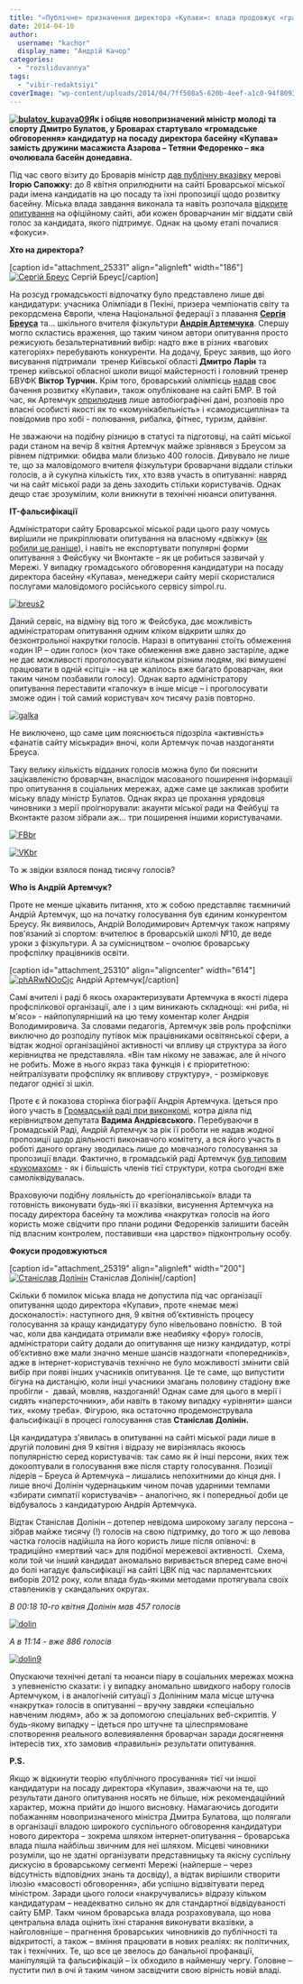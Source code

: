 ```yaml
---
title: "«Публічне» призначення директора «Купави»: влада продовжує «грати в наперстки»?"
date: 2014-04-10
author: 
  username: "kachor"
  display_name: "Андрій Качор"
categories: 
  - "rozsliduvannya"
tags: 
  - "vibir-redaktsiyi"
coverImage: "wp-content/uploads/2014/04/7ff508a5-620b-4eef-a1c0-94f809363dbe_1.jpg"
---
```


**[![bulatov_kupava09](https://mpz.brovary.org/wp-content/uploads/2014/04/bulatov_kupava091.jpg)](https://mpz.brovary.org/wp-content/uploads/2014/04/bulatov_kupava091.jpg)Як і обіцяв новопризначений міністр молоді та спорту Дмитро Булатов, у Броварах стартувало «громадське обговорення» кандидатур на посаду директора басейну «Купава» замість дружини масажиста Азарова – Тетяни Федоренко – яка очолювала басейн донедавна.**

Під час свого візиту до Броварів міністр [дав публічну вказівку](https://www.youtube.com/watch?v=Uf-rootHGuE) мерові **Ігорю Сапожку:** до 8 квітня оприлюднити на сайті Броварської міської ради імена кандидатів на цю посаду та їхні пропозиції щодо розвитку басейну. Міська влада завдання виконала та навіть розпочала [відкрите опитування](http://www.brovary-rada.gov.ua/opituvannya-gromadsko%D1%97-dumki-stosovno-kandidaturi-ker%D1%96vnika-plavalnogo-baseinu-%C2%ABkupava%C2%BB) на офіційному сайті, аби кожен броварчанин міг віддати свій голос за кандидата, якого підтримує. Однак на цьому етапі почалися «фокуси».

**Хто на директора?**

\[caption id="attachment\_25331" align="alignleft" width="186"\][![Сергій Бреус](https://mpz.brovary.org/wp-content/uploads/2014/04/images.jpg)](https://mpz.brovary.org/wp-content/uploads/2014/04/images.jpg) Сергій Бреус\[/caption\]

На розсуд громадськості відпочатку було представлено лише дві кандидатури: учасника Олімпіади в Пекіні, призера чемпіонатів світу та рекордсмена Європи, члена Національної федерації з плавання [**Сергія Бреуса**](https://www.facebook.com/sergiy.breus?fref=ts) та… шкільного вчителя фізкультури [**Андрія Артемчука**](https://vk.com/id94257869). Спершу могло скластись враження, що таким чином автори опитування просто режисують безальтернативний вибір: надто вже в різних «вагових категоріях» перебувають конкуренти. На додачу, Бреус заявив, що його висування підтримали  тренер Київської області **Дмитро Ларін** та тренер київської обласної школи вищої майстерності і головний тренер БВУФК **Віктор Турчин.** Крім того, броварський олімпієць [надав](http://www.brovary.kiev.ua/breus-serg%D1%96i-petrovich) своє бачення розвитку «Купави», також опубліковане на сайті БМР. В той час, як Артемчук [оприлюднив](http://www.brovary.kiev.ua/artemchuk-andr%D1%96i-volodimirovich) лише автобіографічні дані, розповів про власні особисті якості як то «комунікабельність» і «самодисципліна» та повідомив про хобі - полювання, рибалка, фітнес, туризм, дайвінг.

Не зважаючи на подібну різницю в статусі та підготовці, на сайті міської ради станом на вечір 8 квітня Артемчук майже зрівнявся з Бреусом за рівнем підтримки: обидва мали близько 400 голосів. Дивувало не лише те, що за маловідомого вчителя фізкультури броварчани віддали стільки голосів, а й сукупна кількість тих, хто взяв участь в опитуванні: навряд чи на сайт міської ради за день заходить стільки користувачів. Однак дещо стає зрозумілим, коли вникнути в технічні нюанси опитування.

**IT-фальсифікації**

Адміністратори сайту Броварської міської ради цього разу чомусь вирішили не прикріплювати опитування на власному «двіжку» ([як робили це раніше](https://mpz.brovary.org/startuvalo-onlayn-opituvannya-shhodo-kandidativ-na-zvannya-pochesniy-gromadyanin-mista-brovari/)), і навіть не експортувати популярні форми опитування з Фейсбуку чи Вконтакте – як це робиться зазвичай у Мережі. У випадку громадського обговорення кандидатури на посаду директора басейну «Купава», менеджери сайту мерії скористалися послугами маловідомого російського сервісу simpol.ru.

[![breus2](https://mpz.brovary.org/wp-content/uploads/2014/04/breus2.jpg)](https://mpz.brovary.org/wp-content/uploads/2014/04/breus2.jpg)

Даний сервіс, на відміну від того ж Фейсбука, дає можливість адміністраторам опитування одним кліком відкрити шлях до безконтрольної накрутки голосів. Наразі в опитуванні стоїть обмеження «один IP – один голос» (хоч таке обмеження вже давно застаріле, адже не дає можливості проголосувати кільком різним людям, які вимушені працювати в одній «сітці» - на це жалілось вже багато броварчан, яки таким чином позбавили голосу). Однак варто адміністратору опитування переставити «галочку» в інше місце – і проголосувати зможе один і той самий користувач хоч тисячу разів повторно.

[![galka](https://mpz.brovary.org/wp-content/uploads/2014/04/galka.jpg)](https://mpz.brovary.org/wp-content/uploads/2014/04/galka.jpg)

Не виключено, що саме цим пояснюється підозріла «активність» «фанатів сайту міськради» вночі, коли Артемчук почав наздоганяти Бреуса.

Таку велику кількість відданих голосів можна було би пояснити зацікавленістю броварчан, внаслідок масованого поширення інформації про опитування в соціальних мережах, адже саме це закликав зробити міську владу міністр Булатов. Однак якраз це прохання урядовця чиновники з мерії проігнорували: акаунти міської ради на Фейбуці та Вконтакте разом зібрали аж… три поширення іншими користувачами.

[![FBbr](https://mpz.brovary.org/wp-content/uploads/2014/04/FBbr.jpg)](https://mpz.brovary.org/wp-content/uploads/2014/04/FBbr.jpg)

[![VKbr](https://mpz.brovary.org/wp-content/uploads/2014/04/VKbr.jpg)](https://mpz.brovary.org/wp-content/uploads/2014/04/VKbr.jpg)

То ж звідки взялося понад тисячу голосів?

**Who is Андрій Артемчук?**

Проте не менше цікавить питання, хто ж собою представляє таємничий Андрій Артемчук, що на початку голосування був єдиним конкурентом Бреусу. Як виявилось, Андрій Володимирович Артемчук також напряму пов'язаний зі спортом: вчителює в броварській школі №10, де веде уроки з фізкультури. А за сумісництвом – очолює броварську профспілку працівників освіти.

\[caption id="attachment\_25310" align="aligncenter" width="614"\][![phARwNOoCjc](https://mpz.brovary.org/wp-content/uploads/2014/04/phARwNOoCjc.jpg)](https://mpz.brovary.org/wp-content/uploads/2014/04/phARwNOoCjc.jpg) Андрій Артемчук\[/caption\]

Самі вчителі і раді б якось охарактеризувати Артемчука в якості лідера профспілкової організації, але і з цим виникають складнощі: «ні риба, ні м'ясо» - найпопулярніший на цю тему коментар колег Андрія Володимировича. За словами педагогів, Артемчук звів роль профспілки виключно до розподілу путівок між працівниками освітянської сфери, а відтак жодної організаційної активності чи впливу ця структура за його керівництва не представляла. «Він там нікому не заважає, але й нічого не робить. Може в нього якраз така функція і є пріоритетною: нейтралізувати профспілку як впливову структуру», - розмірковує педагог однієї зі шкіл.

Проте є й показова сторінка біографії Андрія Артемчука. Ідеться про його участь в [Громадській раді при виконкомі](https://mpz.brovary.org/brovarska-gromadska-rada-butaforiya-ta-sabotazh/), котра діяла під керівництвом депутата **Вадима Андрієвського.** Перебуваючи в Громадській Раді, Андрій Артемчук за рік її роботи не надав жодної пропозиції щодо діяльності виконавчого комітету, а вся його участь в роботі даного органу зводилась лише до мовчазного голосування за пропозиції влади. Фактично, в громадській раді Артемчук [був типовим «рукомахом»](https://www.youtube.com/watch?v=bWyGfaapg48) - як і більшість членів тієї структури, котра сьогодні вже самоліквідувалась.

Враховуючи подібну лояльність до «регіоналівської» влади та готовність виконувати будь-які її вказівки, висунення Артемчука на посаду директора басейну та можлива «накрутка» голосів на його користь може свідчити про плани родини Федоренків залишити басейн під власним контролем, поставивши «на царство» підконтрольну особу.

**Фокуси продовжуються**

\[caption id="attachment\_25319" align="alignleft" width="200"\][![Станіслав Долінін](https://mpz.brovary.org/wp-content/uploads/2014/04/a_14a61193-1.jpg)](https://mpz.brovary.org/wp-content/uploads/2014/04/a_14a61193-1.jpg) Станіслав Долінін\[/caption\]

Скільки б помилок міська влада не допустила під час організації опитування щодо директора «Купави», проте «немає межі досконалості»: наступного дня, 9 квітня об’єктивність процесу голосування за кращу кандидатуру було нівельовано повністю.  В той час, коли два кандидата отримали вже неабияку «фору» голосів, адміністратори сайту додали до опитування ще низку кандидатур, котрі об’єктивно вже мали значно менше шансів наздогнати «попередників», адже в інтернет-користувачів технічно не було можливості змінити свій вибір при появі інших учасників опитування. Це те саме, що випустити бігуна на дистанцію, коли інші учасники змагань половину стадіону вже пробігли -  давай, мовляв, наздоганяй! Однак саме для цього в мерії і сидять «наперсточники», аби навіть в такому випадку «урівняти» шанси тих, «кому треба». Фігурою, яка остаточно продемонструвала фальсифікації в процесі голосування став **Станіслав Долінін.** 

Ця кандидатура з'явилась в опитуванні на сайті міської ради лише в другій половині дня 9 квітня і відразу не вирізнялась якоюсь популярністю серед користувачів: так само як й інші персони, яких теж докооптували в голосування вже після старту голосування. Позиції лідерів – Бреуса й Артемчука – лишались непохитними до кінця дня. І лише вночі Долінін чудернацьким чином почав ударними темпами «збирати симпатії користувачів» - аналогічно, як і попередньої доби це відбувалось з кандидатурою Андрія Артемчука.

Відтак Станіслав Долінін – дотепер невідома широкому загалу персона – зібрав майже тисячу (!) голосів на свою підтримку, до того ж що левова частка голосів надійшла на його користь лише після опівночі: в традиційно «мертвий час» для подібної мережевої активності.  Схема, коли той чи інший кандидат аномально виривається вперед саме вночі до болі нагадує фальсифікації на сайті ЦВК під час парламентських виборів 2012 року, коли влада будь-якими методами протягувала своїх ставлеників у скандальних округах.

_В 00:18 10-го квітня Долінін мав 457 голосів_

[![dolin](https://mpz.brovary.org/wp-content/uploads/2014/04/dolin.jpg)](https://mpz.brovary.org/wp-content/uploads/2014/04/dolin.jpg)

_А в 11:14 - вже 886 голосів_

[![dolin9](https://mpz.brovary.org/wp-content/uploads/2014/04/dolin9.jpg)](https://mpz.brovary.org/wp-content/uploads/2014/04/dolin9.jpg)

Опускаючи технічні деталі та нюанси піару в соціальних мережах можна  з упевненістю сказати: і у випадку аномально швидкого набору голосів Артемчуком, і в аналогічній ситуації з Долініним мала місце штучна «накрутка» голосів в опитуванні – вручну завдяки «спеціально навченим людям», або ж за допомогою спеціальних веб-скриптів. У будь-якому випадку – ідеться про штучне та цілеспрямоване спотворення реального волевиявлення броварчан заради досягнення інтересів тих, хто замовив «правильні» результати опитування.

**P.S.**

Якщо ж відкинути теорію «публічного просування» тієї чи іншої кандидатури на посаду директора «Купави», зважчаючи на те, що результати даного опитування носять не більше, ніж рекомендаційний характер, можна прийти до іншого висновку. Намагаючись догодити побажанням новопризначеного міністра Дмитра Булатова, що полягали в організації владою широкого суспільного обговорення кандидатури нового директора – зокрема шляхом інтернет-опитування – броварська влада пішла найбільш звичним для неї шляхом. Місцеві чиновники розуміли, що не здатні організувати представницьку та якісну суспільну дискусію в броварському сегменті Мережі (найперше – через відсутність відповідних знань та досвіду), а відтак вирішили створити ілюзію «масовості обговорення», аби успішно відзвітувати перед міністром. Заради цього голоси «накручувались» відразу кільком кандидатурам – неадекватно сильно як для стандартної відвідуваності сайту БМР. Такм чином броварська влада розраховувала, що нова центральна влада оцінить їхні старання виконувати вказівки, а найголовніше – прагнення броварських чиновників до публічності та відкритості, а також – вміння працювати в нових реаліях: як політичних, так і технічних. Те, що все це звелось до банальної профанації, маніпуляцій та фальсифікацій – їх обходило в найменшу чергу. Головне – пустити пил в очі й таким чином засвідчити свою вірність новій владі.
